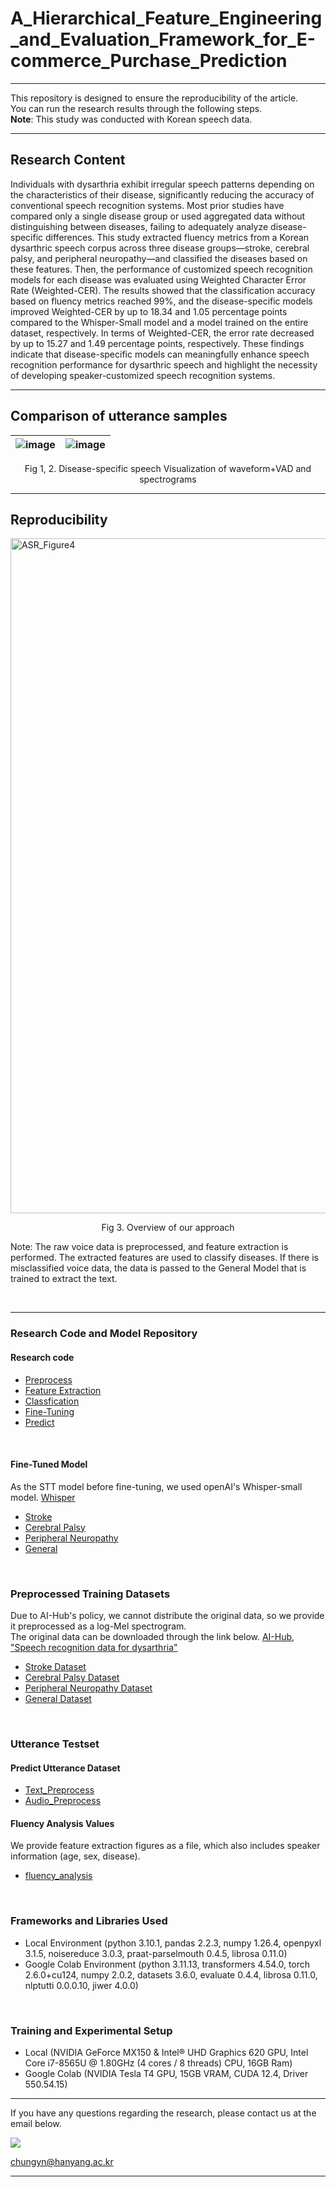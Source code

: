 # A_Hierarchical_Feature_Engineering_and_Evaluation_Framework_for_E-commerce_Purchase_Prediction

---

This repository is designed to ensure the reproducibility of the article. <br />
You can run the research results through the following steps. <br />
**Note**: This study was conducted with Korean speech data.

---

## Research Content

Individuals with dysarthria exhibit irregular speech patterns depending on the characteristics of their disease, significantly reducing the accuracy of conventional speech recognition systems. Most prior studies have compared only a single disease group or used aggregated data without distinguishing between diseases, failing to adequately analyze disease-specific differences. This study extracted fluency metrics from a Korean dysarthric speech corpus across three disease groups—stroke, cerebral palsy, and peripheral neuropathy—and classified the diseases based on these features. Then, the performance of customized speech recognition models for each disease was evaluated using Weighted Character Error Rate (Weighted-CER). The results showed that the classification accuracy based on fluency metrics reached 99%, and the disease-specific models improved Weighted-CER by up to 18.34 and 1.05 percentage points compared to the Whisper-Small model and a model trained on the entire dataset, respectively. In terms of Weighted-CER, the error rate decreased by up to 15.27 and 1.49 percentage points, respectively. These findings indicate that disease-specific models can meaningfully enhance speech recognition performance for dysarthric speech and highlight the necessity of developing speaker-customized speech recognition systems.

---

## Comparison of utterance samples

| ![image](https://github.com/user-attachments/assets/e6a47b9a-9610-4b42-ab61-f8d7b2b9ce5a) | ![image](https://github.com/user-attachments/assets/47925d2c-3370-4948-b897-6ec08740ee47) |
| ----------------------------------------------------------------------------------------- | ----------------------------------------------------------------------------------------- |

<p align='center'>Fig 1, 2. Disease-specific speech Visualization of waveform+VAD and spectrograms</p>

---

## Reproducibility

<img width="2300" height="1080" alt="ASR_Figure4" src="https://github.com/user-attachments/assets/f7ee6291-e478-4fa2-a202-2ad1f95a8ca3" />
<p align='center'>Fig 3. Overview of our approach</p>

Note: The raw voice data is preprocessed, and feature extraction is performed. The extracted features are used to classify diseases. If there is misclassified voice data, the data is passed to the General Model that is trained to extract the text.

</br>

---

### Research Code and Model Repository

#### Research code

- [Preprocess](Preprocess)
- [Feature Extraction](Feature_Extraction)
- [Classfication](Classfication)
- [Fine-Tuning](Fine-Tuning)
- [Predict](Predict)

</br >

#### Fine-Tuned Model

As the STT model before fine-tuning, we used openAI's Whisper-small model. [Whisper](https://github.com/openai/whisper) </br >

- [Stroke](https://huggingface.co/yoona-J/ASR_Whisper_Stroke)
- [Cerebral Palsy](https://huggingface.co/yoona-J/ASR_Whisper_Celebral_Palsy_Aug)
- [Peripheral Neuropathy](https://huggingface.co/yoona-J/ASR_Whisper_Peripheral_Neuropathy)
- [General](https://huggingface.co/yoona-J/ASR_Whisper_Disease_General)

</br >
  
### Preprocessed Training Datasets
Due to AI-Hub's policy, we cannot distribute the original data, so we provide it preprocessed as a log-Mel spectrogram. </br>
The original data can be downloaded through the link below.
[AI-Hub, "Speech recognition data for dysarthria"](https://www.aihub.or.kr/aihubdata/data/view.do?currMenu=115&topMenu=100&aihubDataSe=data&dataSetSn=608)
</br>

- [Stroke Dataset](https://huggingface.co/datasets/yoona-J/ASR_Preprocess_Stroke_Dataset)
- [Cerebral Palsy Dataset](https://huggingface.co/datasets/yoona-J/ASR_Preprocess_Celebral_Palsy_Dataset_Aug)
- [Peripheral Neuropathy Dataset](https://huggingface.co/datasets/yoona-J/ASR_Preprocess_Peripheral_Neuropathy_Dataset)
- [General Dataset](https://huggingface.co/datasets/yoona-J/ASR_Preprocess_Disease_General_Dataset)

</br >

### Utterance Testset

#### Predict Utterance Dataset

- [Text_Preprocess](https://drive.google.com/drive/folders/1nj2i7ATyR_r-g64zfu_cPJrdQniVXv36?usp=drive_link)
- [Audio_Preprocess](https://drive.google.com/drive/folders/1gtUJdO5jkNTziiJcdAayRF_uyqLbpMqF?usp=drive_link)

#### Fluency Analysis Values

We provide feature extraction figures as a file, which also includes speaker information (age, sex, disease). </br>

- [fluency_analysis](Feature_Extraction/Result/fluency_analysis.csv)

</br >

### Frameworks and Libraries Used

- Local Environment (python 3.10.1, pandas 2.2.3, numpy 1.26.4, openpyxl 3.1.5, noisereduce 3.0.3, praat-parselmouth 0.4.5, librosa 0.11.0)
- Google Colab Environment (python 3.11.13, transformers 4.54.0, torch 2.6.0+cu124, numpy 2.0.2, datasets 3.6.0, evaluate 0.4.4, librosa 0.11.0, nlptutti 0.0.0.10, jiwer 4.0.0)

</br >

### Training and Experimental Setup

- Local (NVIDIA GeForce MX150 & Intel® UHD Graphics 620 GPU, Intel Core i7-8565U @ 1.80GHz (4 cores / 8 threads) CPU, 16GB Ram)
- Google Colab (NVIDIA Tesla T4 GPU, 15GB VRAM, CUDA 12.4, Driver 550.54.15)

---

If you have any questions regarding the research, please contact us at the email below. </br>

<a href=mailto:chungyn@hanyang.ac.kr> <img src="https://img.shields.io/badge/Gmail-EA4335?style=flat-square&logo=Gmail&logoColor=white&link=mailto:chungyn@hanyang.ac.kr"> </a>

chungyn@hanyang.ac.kr </br>

---
